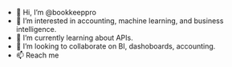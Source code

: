 - 👋 Hi, I’m @bookkeeppro
- 👀 I’m interested in accounting, machine learning, and business intelligence.
- 🌱 I’m currently learning about APIs.
- 💞️ I’m looking to collaborate on BI, dashoboards, accounting.
- 📫 Reach me 

<!---
bookkeeppro/bookkeeppro is a ✨ special ✨ repository because its `README.md` (this file) appears on your GitHub profile.
You can click the Preview link to take a look at your changes.
--->
